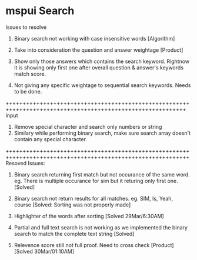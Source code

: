 # mspui Search 
Issues to resolve
1. Binary search not working with case insensitive words [Algorithm]

4. Take into consideration the question and answer weightage [Product]
5. Show only those answers which contains the search keyword. Rightnow it is showing only first one after overall question & answer's keywords match score. 

6. Not giving any specific weightage to sequential search keywords. Needs to be done.




+++++++++++++++++++++++++++++++++++++++++++++++++++++++++++++++++++++++++++++++++++++++++++++++++++++++++++
Input

1. Remove special character and search only numbers or string
2. Similary while performing binary search, make sure search array doesn't contain any special character. 


++++++++++++++++++++++++++++++++++++++++++++++++++++++++++++++++++++++++++++++++++++++++++++++++++++++++++++
Resoved Issues: 

1. Binary search returning first match but not occurance of the same word. eg. There is multiple occurance for sim but it returing only first one. [Solved]

2. Binary search not return results for all matches. eg. SIM, Is, Yeah, course [Solved: Sorting was not properly made]

3. Highlighter of the words after sorting [Solved 29Mar/6:30AM]
4. Partial and full text search is not working as we implemented the binary search to match the complete text string [Solved]
5. Relevence score still not full proof. Need to cross check [Product] [Solved 30Mar/01:10AM]